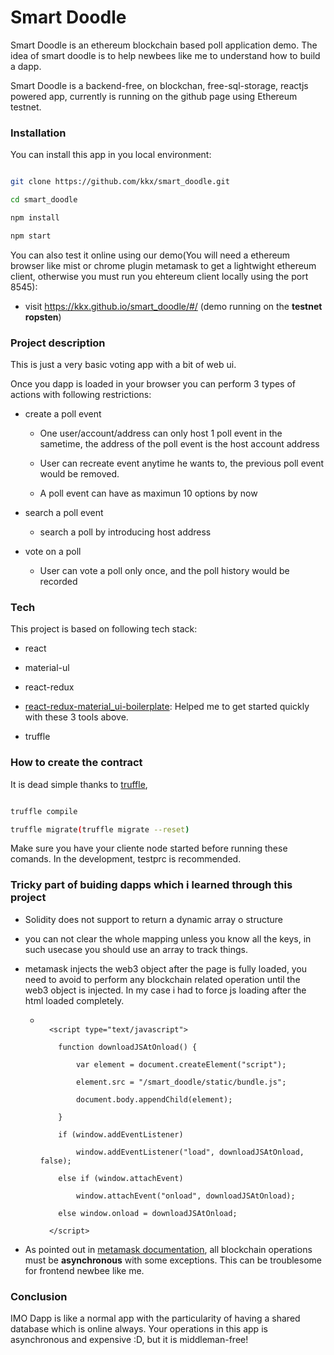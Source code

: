 # Smart Doodle



Smart Doodle is an ethereum blockchain based poll application demo. The idea of smart doodle is to help newbees like me to understand how to build a dapp.

Smart Doodle is a backend-free, on blockchan, free-sql-storage, reactjs powered app, currently is running on the github page using Ethereum testnet.



### Installation

You can install this app in you local environment:

```sh

git clone https://github.com/kkx/smart_doodle.git

cd smart_doodle

npm install

npm start

```



You can also test it online using our demo(You will need a ethereum browser like mist or chrome plugin metamask to get a lightwight ethereum client, otherwise you must run you ehtereum client locally using the port 8545):

  - visit https://kkx.github.io/smart_doodle/#/ (demo running on the **testnet ropsten**)



### Project description

This is just a very basic voting app with a bit of web ui.

Once you dapp is loaded in your browser you can perform 3 types of actions with following restrictions:

  - create a poll event

    - One user/account/address can only host 1 poll event in the sametime, the address of the poll event is the host account address

    - User can recreate event anytime he wants to, the previous poll event would be removed.

    - A poll event can have as maximun 10 options by now

  - search a poll event 

    - search a poll by introducing host address

  - vote on a poll

    - User can vote a poll only once, and the poll history would be recorded

  



### Tech



This project is based on following tech stack:

* react

* material-ul

* react-redux

* [react-redux-material_ui-boilerplate](https://github.com/takanabe/react-redux-material_ui-boilerplate): Helped me to get started quickly with these 3 tools above.

* truffle 



### How to create the contract

It is dead simple thanks to [truffle](https://github.com/trufflesuite/truffle), 

```sh

truffle compile

truffle migrate(truffle migrate --reset)

```



Make sure you have your cliente node started before running these comands. In the development, testprc is recommended.



### Tricky part of buiding dapps which i learned through this project 

- Solidity does not support to return a dynamic array o structure

- you can not clear the whole mapping unless you know all the keys, in such usecase you should use an array to track things.

- metamask injects the web3 object after the page is fully loaded, you need to avoid to perform any blockchain related operation until the web3 object is injected. In my case i had to force js loading after the html loaded completely.

    - ```

        <script type="text/javascript">

          function downloadJSAtOnload() {

              var element = document.createElement("script");

              element.src = "/smart_doodle/static/bundle.js";

              document.body.appendChild(element);

          }

          if (window.addEventListener)

              window.addEventListener("load", downloadJSAtOnload, false);

          else if (window.attachEvent)

              window.attachEvent("onload", downloadJSAtOnload);

          else window.onload = downloadJSAtOnload;

        </script>

      ```

 - As pointed out in [metamask documentation](https://github.com/MetaMask/faq/blob/master/DEVELOPERS.md#dizzy-all-async---think-of-metamask-as-a-light-client), all blockchain operations must be **asynchronous** with some exceptions. This can be troublesome for frontend newbee like me.

 

 

 

 ### Conclusion

IMO Dapp is like a normal app with the particularity of having a shared database which is online always. Your operations in this app is asynchronous and expensive :D, but it is middleman-free!  
